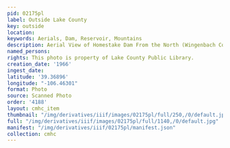 ```yaml
---
pid: 02175pl
label: Outside Lake County
key: outside
location: 
keywords: Aerials, Dam, Reservoir, Mountains
description: Aerial View of Homestake Dam From the North (Wingenbach Collection)
named_persons: 
rights: This photo is property of Lake County Public Library.
creation_date: '1966'
ingest_date: 
latitude: '39.36896'
longitude: "-106.46301"
format: Photo
source: Scanned Photo
order: '4188'
layout: cmhc_item
thumbnail: "/img/derivatives/iiif/images/02175pl/full/250,/0/default.jpg"
full: "/img/derivatives/iiif/images/02175pl/full/1140,/0/default.jpg"
manifest: "/img/derivatives/iiif/02175pl/manifest.json"
collection: cmhc
---
```

